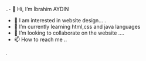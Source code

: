 ..- 👋 Hi, I’m İbrahim AYDIN
- 👀 I am interested in website design...   .
- 🌱 I’m currently learning html,css and java languages 
- 💞️ I’m looking to collaborate on the website ....
- 📫 How to reach me ..

<!---
ibrahimaydn/ibrahimaydn is a ✨ special ✨ repository because its `README.md` (this file) appears on your GitHub profile.
You can click the Preview link to take a look at your change
---> 
.
